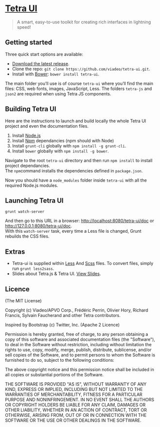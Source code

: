 [Tetra UI](http://viadeo.github.io/tetra-ui/doc)
========

> A smart, easy-to-use toolkit for creating rich interfaces in lightning speed!

## Getting started

Three quick start options are available:

* [Download the latest release](https://github.com/viadeo/tetra-ui/releases).
* Clone the repo: `git clone https://github.com/viadeo/tetra-ui.git`.
* Install with [Bower](http://bower.io): `bower install tetra-ui`.

The main folder you’ll use is of course `tetra-ui` where you’ll find the main files: CSS, web fonts, images, JavaScript, Less. The folders `tetra-js` and `json2` are required when using Tetra JS components.

## Building Tetra UI

Here are the instructions to launch and build locally the whole Tetra UI project and even the documentation files.

1. Install [Node.js](http://nodejs.org/)
2. Install [Npm](http://npmjs.org/) dependancies (npm should with Node)
3. Install `grunt-cli` globally with `npm install -g grunt-cli`.
4. Install `bower` globally with `npm install -g bower`.

Navigate to the root `tetra-ui` directory and then run `npm install` to install project dependancies.<br />
The `npm`command installs the dependencies defined in `package.json`.

Now you should have a `node_modules` folder inside `tetra-ui` with all the required Node.js modules.

## Launching Tetra UI

`grunt watch-server`

And then go to this URL in a browser: <http://localhost:8080/tetra-ui/doc> or <http://127.0.0.1:8080/tetra-ui/doc>.<br />
With this `watch-server` task, every time a Less file is changed, Grunt rebuilds the CSS files.

## Extras

* Tetra-ui is supplied within [Less](http://lesscss.org/) And [Scss](http://sass-lang.com/guide) files.
To convert files, simply run `grunt less2sass`.
* Slides about Tetra.js & Tetra UI. [View Slides](http://viadeo.github.com/tetra-slides/2012-11-20/).

Licence
-------
(The MIT License)

Copyright (c) Viadeo/APVO Corp., Frédéric Perrin, Olivier Hory,
Richard Francis, Sylvain Faucherand and other Tetra contributors.

Inspired by Bootstrap (c) Twitter, Inc. (Apache 2 Licence)

Permission is hereby granted, free of charge, to any person obtaining a copy of this software and associated documentation files (the "Software"), to deal in the Software without restriction, including without limitation the rights to use, copy, modify, merge, publish, distribute, sublicense, and/or sell copies of the Software, and to permit persons to whom the Software is furnished to do so, subject to the following conditions:

The above copyright notice and this permission notice shall be included in all copies or substantial portions of the Software.

THE SOFTWARE IS PROVIDED "AS IS", WITHOUT WARRANTY OF ANY KIND, EXPRESS OR IMPLIED, INCLUDING BUT NOT LIMITED TO THE WARRANTIES OF MERCHANTABILITY, FITNESS FOR A PARTICULAR PURPOSE AND NONINFRINGEMENT. IN NO EVENT SHALL THE AUTHORS OR COPYRIGHT HOLDERS BE LIABLE FOR ANY CLAIM, DAMAGES OR OTHER LIABILITY, WHETHER IN AN ACTION OF CONTRACT, TORT OR OTHERWISE, ARISING FROM, OUT OF OR IN CONNECTION WITH THE SOFTWARE OR THE USE OR OTHER DEALINGS IN THE SOFTWARE.
